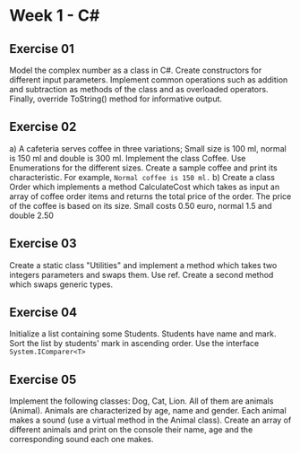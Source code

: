 # Week 1 - C\#

## Exercise 01
Model the complex number as a class in C#. Create constructors for different input parameters. Implement common operations such as addition and subtraction as methods of the class and as overloaded operators. Finally, override ToString() method for informative output.

## Exercise 02
a) A cafeteria serves coffee in three variations; Small size is 100 ml, normal is 150 ml and double is 300 ml. Implement the class Coffee. Use Enumerations for the different sizes. Create a sample coffee and print its characteristic. For example, `Normal coffee is 150 ml.`
b) Create a class Order which implements a method CalculateCost which takes as input an array of coffee order items and returns the total price of the order. The price of the coffee is  based on its size. Small costs 0.50 euro, normal 1.5 and double 2.50

## Exercise 03
Create a static class "Utilities" and implement a method which takes two integers parameters and swaps them. Use ref. Create a second method which swaps generic types.

## Exercise 04
Initialize a list containing some Students. Students have name and mark. Sort the list by students' mark in ascending order. Use the interface `System.IComparer<T>`

## Exercise 05
Implement the following classes: Dog, Cat, Lion. All of them are animals (Animal). Animals are characterized by age, name and gender. Each animal makes a sound (use a virtual method in the Animal class). Create an array of different animals and print on the console their name, age and the corresponding sound each one makes.
